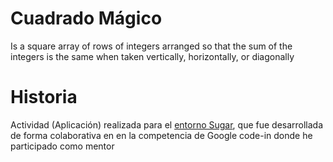 # Cuadrado Mágico
Is a square array of rows of integers arranged so that the sum of the integers is the same when taken vertically, horizontally, or diagonally

# Historia
Actividad (Aplicación) realizada para el <a href="https://activities.sugarlabs.org/es-ES/sugar/">entorno Sugar</a>, que fue desarrollada de forma colaborativa en en la competencia de Google code-in donde he participado como mentor

